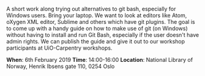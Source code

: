 A short work along trying out alternatives to git bash, especially for Windows users.
Bring your laptop. We want to look at editors like Atom, oXygen XML editor, Sublime and others which have git plugins. The goal is to come up with a handy guide on how to make use of git (on Windows) without having to install and run Git Bash, especially if the user doesn't have admin rights. We can publish the guide and give it out to our workshop participants at UiO-Carpentry workshops.

**When**: 6th February 2019
**Time**: 14:00-16:00
**Location**: National Library of Norway, Henrik Ibsens gate 110, 0254 Oslo
